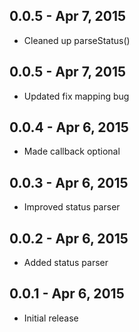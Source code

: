 
0.0.5 - Apr 7, 2015
--------------------

  * Cleaned up parseStatus()

0.0.5 - Apr 7, 2015
--------------------

  * Updated fix mapping bug

0.0.4 - Apr 6, 2015
--------------------

  * Made callback optional

0.0.3 - Apr 6, 2015
--------------------

  * Improved status parser

0.0.2 - Apr 6, 2015
--------------------

  * Added status parser

0.0.1 - Apr 6, 2015
--------------------
  
  * Initial release